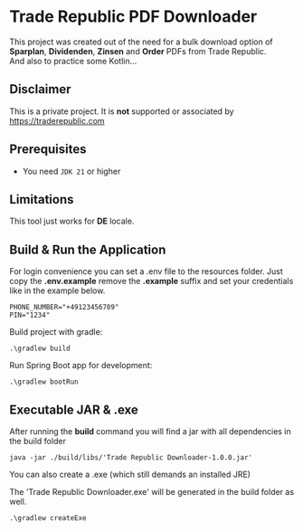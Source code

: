 # Trade Republic PDF Downloader
This project was created out of the need for a bulk download option of **Sparplan**, **Dividenden**, **Zinsen** and **Order** PDFs from Trade Republic.</br>
And also to practice some Kotlin...

## Disclaimer
This is a private project. It is **not** supported or associated by https://traderepublic.com

## Prerequisites
- You need ```JDK 21``` or higher

## Limitations
This tool just works for **DE** locale.</br>

## Build & Run the Application
For login convenience you can set a .env file to the resources folder.
Just copy the **.env.example** remove the **.example** suffix and set your credentials like in the example below.
```
PHONE_NUMBER="+49123456789"
PIN="1234"
```

Build project with gradle:
```shell
.\gradlew build
```
Run Spring Boot app for development:
```shell
.\gradlew bootRun
```

## Executable JAR & .exe
After running the **build** command you will find a jar with all dependencies in
the build folder
```shell
java -jar ./build/libs/'Trade Republic Downloader-1.0.0.jar'
```
You can also create a .exe (which still demands an installed JRE)

The 'Trade Republic Downloader.exe' will be generated in the build folder as well.
```shell
.\gradlew createExe
```
